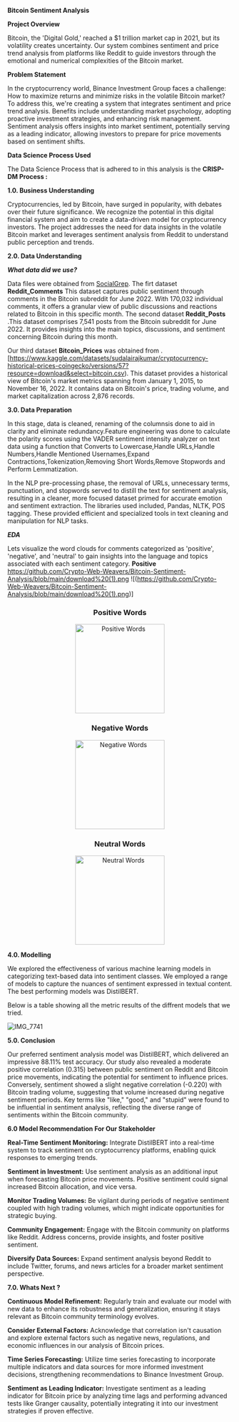 **Bitcoin Sentiment Analysis**

**Project Overview**

Bitcoin, the 'Digital Gold,' reached a $1 trillion market cap in 2021, but its volatility creates uncertainty. Our system combines sentiment and price trend analysis from platforms like Reddit to guide investors through the emotional and numerical complexities of the Bitcoin market.

**Problem Statement**

In the cryptocurrency world, Binance Investment Group faces a challenge: How to maximize returns and minimize risks in the volatile Bitcoin market? To address this, we're creating a system that integrates sentiment and price trend analysis. Benefits include understanding market psychology, adopting proactive investment strategies, and enhancing risk management. Sentiment analysis offers insights into market sentiment, potentially serving as a leading indicator, allowing investors to prepare for price movements based on sentiment shifts.

**Data Science Process Used**

 The Data Science Process that is adhered to in this analysis is the **CRISP-DM Process :**

**1.0. Business Understanding**

Cryptocurrencies, led by Bitcoin, have surged in popularity, with debates over their future significance. We recognize the potential in this digital financial system and aim to create a data-driven model for cryptocurrency investors. The project addresses the need for data insights in the volatile Bitcoin market and leverages sentiment analysis from Reddit to understand public perception and trends.

**2.0. Data Understanding**

***What data did we use?***

Data files were obtained from [SocialGrep](https://socialgrep.com/datasets/reddit-r-bitcoin-data-for-jun-2022).
The firt dataset **Reddit_Comments** This dataset captures public sentiment through comments in the Bitcoin subreddit for June 2022. With 170,032 individual comments, it offers a granular view of public discussions and reactions related to Bitcoin in this specific month.
The second dataset **Reddit_Posts** .This dataset comprises 7,541 posts from the Bitcoin subreddit for June 2022. It provides insights into the main topics, discussions, and sentiment concerning Bitcoin during this month.

Our third dataset **Bitcoin_Prices** was obtained from .[https://www.kaggle.com/datasets/sudalairajkumar/cryptocurrency-historical-prices-coingecko/versions/57?resource=download&select=bitcoin.csv).  This dataset provides a historical view of Bitcoin's market metrics spanning from January 1, 2015, to November 16, 2022. It contains data on Bitcoin's price, trading volume, and market capitalization across 2,876 records. 

**3.0. Data Preparation**

In this stage, data is cleaned, renaming of the columnsis done to aid in clarity and eliminate redundancy.Feature engineering was done to calculate the polarity scores using the VADER sentiment intensity analyzer on text data using a function that Converts to Lowercase,Handle URLs,Handle Numbers,Handle Mentioned Usernames,Expand Contractions,Tokenization,Removing Short Words,Remove Stopwords and Perform Lemmatization.

In the NLP pre-processing phase, the removal of URLs, unnecessary terms, punctuation, and stopwords served to distill the text for sentiment analysis, resulting in a cleaner, more focused dataset primed for accurate emotion and sentiment extraction. The libraries used included, Pandas, NLTK, POS tagging. These provided efficient and specialized tools in text cleaning and manipulation for NLP tasks.

  ***EDA***

  Lets visualize the word clouds for comments categorized as 'positive', 'negative', and 'neutral' to gain insights into the language   and topics associated with each sentiment category.
**Positive**
https://github.com/Crypto-Web-Weavers/Bitcoin-Sentiment-Analysis/blob/main/download%20(1).png
!\[(https://github.com/Crypto-Web-Weavers/Bitcoin-Sentiment-Analysis/blob/main/download%20(1).png)]
  <div align="center">
  <h3>Positive Words</h3>
  <img src=" ![image](https://github.com/Crypto-Web-Weavers/Bitcoin-Sentiment-Analysis/assets/124693318/b22fd999-a43d-4323-9182-ba27232ff184)" alt="Positive Words" width="200">
</div>

<div align="center">
  <h3>Negative Words</h3>
  <img src="![image](https://github.com/Crypto-Web-Weavers/Bitcoin-Sentiment-Analysis/assets/124693318/bab75dbd-4fbd-475b-80cb-d4b671b97ac7)jpg" alt="Negative Words" width="200">
</div>

  <div align="center">
  <h3>Neutral Words</h3>
  <img src="![image](https://github.com/Crypto-Web-Weavers/Bitcoin-Sentiment-Analysis/assets/124693318/ce06ff52-0255-48c0-b7b1-925036e20160)
" alt="Neutral Words" width="200">
</div>
  
  
  


  


  
  
**4.0. Modelling**

We explored the effectiveness of various machine learning models in categorizing text-based data into sentiment classes. We employed a range of models to capture the nuances of sentiment expressed in textual content.
The best performing models was DistilBERT.

Below is a table showing all the metric results of the diffrent models that we tried. 

![IMG_7741](https://github.com/Crypto-Web-Weavers/Bitcoin-Sentiment-Analysis/assets/124693318/2124991e-411d-47da-818d-263538c3cc0f)






**5.0. Conclusion**

Our preferred sentiment analysis model was DistilBERT, which delivered an impressive 88.11% test accuracy. Our study also revealed a moderate positive correlation (0.315) between public sentiment on Reddit and Bitcoin price movements, indicating the potential for sentiment to influence prices. Conversely, sentiment showed a slight negative correlation (-0.220) with Bitcoin trading volume, suggesting that volume increased during negative sentiment periods. Key terms like "like," "good," and "stupid" were found to be influential in sentiment analysis, reflecting the diverse range of sentiments within the Bitcoin community.


**6.0 Model Recommendation For Our Stakeholder**

**Real-Time Sentiment Monitoring:** Integrate DistilBERT into a real-time system to track sentiment on cryptocurrency platforms, enabling quick responses to emerging trends.

**Sentiment in Investment:** Use sentiment analysis as an additional input when forecasting Bitcoin price movements. Positive sentiment could signal increased Bitcoin allocation, and vice versa.

**Monitor Trading Volumes:** Be vigilant during periods of negative sentiment coupled with high trading volumes, which might indicate opportunities for strategic buying.

**Community Engagement:** Engage with the Bitcoin community on platforms like Reddit. Address concerns, provide insights, and foster positive sentiment.

**Diversify Data Sources:** Expand sentiment analysis beyond Reddit to include Twitter, forums, and news articles for a broader market sentiment perspective.


**7.0. Whats Next ?**

**Continuous Model Refinement:** Regularly train and evaluate our model with new data to enhance its robustness and generalization, ensuring it stays relevant as Bitcoin community terminology evolves.

**Consider External Factors:** Acknowledge that correlation isn't causation and explore external factors such as negative news, regulations, and economic influences in our analysis of Bitcoin prices.

**Time Series Forecasting:** Utilize time series forecasting to incorporate multiple indicators and data sources for more informed investment decisions, strengthening recommendations to Binance Investment Group.

**Sentiment as Leading Indicator:** Investigate sentiment as a leading indicator for Bitcoin price by analyzing time lags and performing advanced tests like Granger causality, potentially integrating it into our investment strategies if proven effective.





